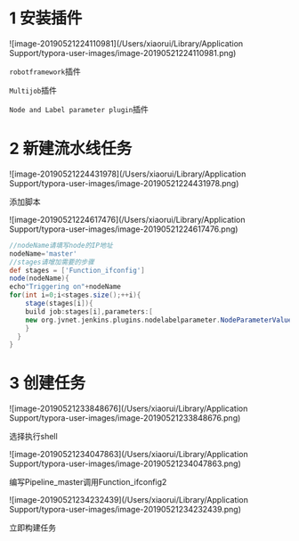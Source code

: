 # 1 安装插件

![image-20190521224110981](/Users/xiaorui/Library/Application Support/typora-user-images/image-20190521224110981.png)

`robotframework`插件

`Multijob`插件

`Node and Label parameter plugin`插件



# 2 新建流水线任务



![image-20190521224431978](/Users/xiaorui/Library/Application Support/typora-user-images/image-20190521224431978.png)



添加脚本

![image-20190521224617476](/Users/xiaorui/Library/Application Support/typora-user-images/image-20190521224617476.png)

```groovy
//nodeName请填写node的IP地址
nodeName='master'
//stages请增加需要的步骤
def stages = ['Function_ifconfig']
node(nodeName){
echo"Triggering on"+nodeName 
for(int i=0;i<stages.size();++i){
    stage(stages[i]){
    build job:stages[i],parameters:[
    new org.jvnet.jenkins.plugins.nodelabelparameter.NodeParameterValue("TARGET_NODE","description",nodeName)]
    }
  }
} 
```

# 3 创建任务

![image-20190521233848676](/Users/xiaorui/Library/Application Support/typora-user-images/image-20190521233848676.png)

选择执行shell

![image-20190521234047863](/Users/xiaorui/Library/Application Support/typora-user-images/image-20190521234047863.png)

编写Pipeline_master调用Function_ifconfig2

![image-20190521234232439](/Users/xiaorui/Library/Application Support/typora-user-images/image-20190521234232439.png)



立即构建任务

